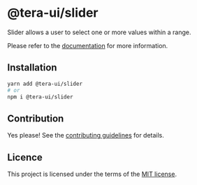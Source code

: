 # @tera-ui/slider

Slider allows a user to select one or more values within a range.

Please refer to the [documentation](https://nextui.org/docs/components/slider) for more information.

## Installation

```sh
yarn add @tera-ui/slider
# or
npm i @tera-ui/slider
```

## Contribution

Yes please! See the
[contributing guidelines](https://github.com/hieumau12/tera-ui/blob/master/CONTRIBUTING.md)
for details.

## Licence

This project is licensed under the terms of the
[MIT license](https://github.com/hieumau12/tera-ui/blob/master/LICENSE).

